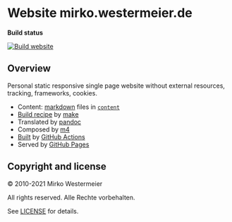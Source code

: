 # Website mirko.westermeier.de

**Build status**

[![Build website](https://github.com/memowe/memowe.github.io/actions/workflows/build-website.yml/badge.svg)](https://github.com/memowe/memowe.github.io/actions/workflows/build-website.yml)

## Overview

Personal static responsive single page website without external resources, tracking, frameworks, cookies.

- Content: [markdown][md] files in [`content`](content)
- [Build recipe](Makefile) by [make][make]
- Translated by [pandoc][pandoc]
- Composed by [m4][m4]
- [Built][build] by [GitHub Actions][gha]
- Served by [GitHub Pages][ghp]

[md]: https://daringfireball.net/projects/markdown/
[make]: https://www.gnu.org/software/make/
[pandoc]: https://pandoc.org/
[m4]: https://www.gnu.org/software/m4/m4.html
[build]: .github/workflows/build-website.yml
[gha]: https://github.com/features/actions
[ghp]: https://pages.github.com/

## Copyright and license

&copy; 2010-2021 Mirko Westermeier

All rights reserved. Alle Rechte vorbehalten.

See [LICENSE](LICENSE) for details.

